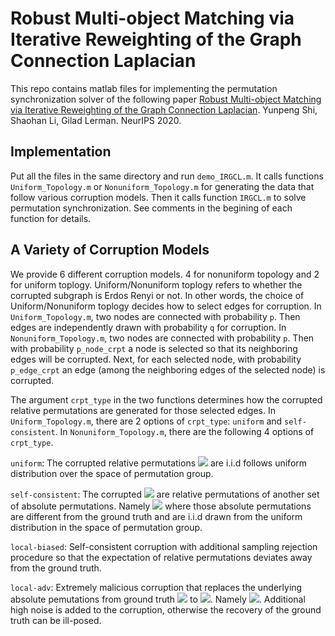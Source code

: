 # Robust Multi-object Matching via Iterative Reweighting of the Graph Connection Laplacian
This repo contains matlab files for implementing the permutation synchronization solver of the following paper
[Robust Multi-object Matching via Iterative Reweighting of the Graph Connection Laplacian](https://proceedings.neurips.cc/paper/2020/hash/ae06fbdc519bddaa88aa1b24bace4500-Abstract.html). Yunpeng Shi, Shaohan Li, Gilad Lerman. NeurIPS 2020.

## Implementation
Put all the files in the same directory and run ``demo_IRGCL.m``. It calls functions ``Uniform_Topology.m`` or ``Nonuniform_Topology.m`` for generating the data that follow various corruption models. Then it calls function ``IRGCL.m`` to solve permutation synchronization. See comments in the begining of each function for details.

## A Variety of Corruption Models
We provide 6 different corruption models. 4 for nonuniform topology and 2 for uniform toplogy. Uniform/Nonuniform toplogy refers to whether the corrupted subgraph is Erdos Renyi or not. In other words, the choice of Uniform/Nonuniform toplogy decides how to select edges for corruption. In ``Uniform_Topology.m``, two nodes are connected with probability ``p``. Then edges are independently drawn with probability ``q`` for corruption. In ``Nonuniform_Topology.m``, two nodes are connected with probability ``p``. Then with probability ``p_node_crpt`` a node is selected so that its neighboring edges will be corrupted. Next, for each selected node, with probability ``p_edge_crpt`` an edge (among the neighboring edges of the selected node) is corrupted. 

The argument ``crpt_type`` in the two functions determines how the corrupted relative permutations are generated for those selected edges. In ``Uniform_Topology.m``, there are 2 options of ``crpt_type``: ``uniform`` and ``self-consistent``.
In ``Nonuniform_Topology.m``, there are the following 4 options of ``crpt_type``.

``uniform``: The corrupted relative permutations <img src="https://render.githubusercontent.com/render/math?math=\color{red} \mathbf{X_{ij}}"> are i.i.d follows uniform distribution over the space of permutation group.

``self-consistent``: The corrupted <img src="https://render.githubusercontent.com/render/math?math=\color{red} \mathbf{X_{ij}}"> are relative permutations of another set of absolute permutations. Namely <img src="https://render.githubusercontent.com/render/math?math=\color{red} \mathbf{X_{ij} = P_i^{crpt} P_j^{crpt}'}"> where those absolute permutations are different from the ground truth and are i.i.d drawn from the uniform distribution in the space of permutation group.

``local-biased``: Self-consistent corruption with additional sampling rejection procedure so that the expectation of relative permutations deviates away from the ground truth.

``local-adv``: Extremely malicious corruption that replaces the underlying absolute pemutations from ground truth <img src="https://render.githubusercontent.com/render/math?math=\color{red} \mathbf{P_i^*}"> to <img src="https://render.githubusercontent.com/render/math?math=\color{red} \mathbf{P_i^{crpt}}">. Namely <img src="https://render.githubusercontent.com/render/math?math=\color{red} \mathbf{X_{ij} = P_i^{crpt} P_j^{* }'}">. Additional high noise is added to the corruption, otherwise the recovery of the ground truth can be ill-posed.

